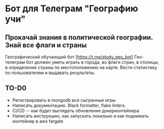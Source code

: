 # Бот для Телеграм "Географию учи"

## Прокачай знания в политической географии. Знай все флаги и страны

Географический обучающий бот [https://t.me/study_geo_bot]
Гео-телеграм бот должен уметь играть в города, во флаги стран, в столицы, в определение страны по местоположению на карте. Вести статистику по пользователям и выдавать результаты.

## TO-D0

- Регистрировать в mongodb все сыгранные игры
- Написать документацию. Black formatter, flake linters.
- CI/CD -- как будет выглядеть обновление докерконтейнера
- Написать инструкцию, как запускать локально и как поднимать контейнер в aws fargate

